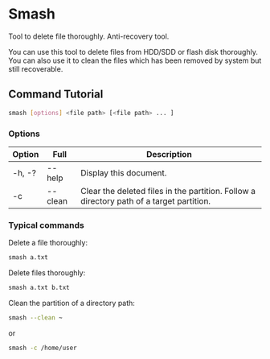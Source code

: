 # Smash
Tool to delete file thoroughly. Anti-recovery tool.

You can use this tool to delete files from HDD/SDD or flash disk thoroughly. You can also use it to clean the files which has been removed by system but still recoverable.

## Command Tutorial

```bash
smash [options] <file path> [<file path> ... ]
```

### Options

|Option|Full|Description|
|-|-|-|
|-h, -?|--help|Display this document. |
|-c|--clean|Clear the deleted files in the partition. Follow a directory path of a target partition. |

### Typical commands

Delete a file thoroughly:
```bash
smash a.txt
```

Delete files thoroughly:
```bash
smash a.txt b.txt
```

Clean the partition of a directory path:
```bash
smash --clean ~
```
or
```bash
smash -c /home/user
```